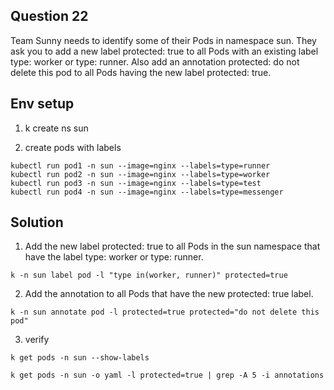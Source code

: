 ## Question 22

Team Sunny needs to identify some of their Pods in namespace sun. They ask you to add a new label protected: true to all Pods with an existing label type: worker or type: runner. Also add an annotation protected: do not delete this pod to all Pods having the new label protected: true.

## Env setup

1. k create ns sun

2. create pods with labels

```
kubectl run pod1 -n sun --image=nginx --labels=type=runner
kubectl run pod2 -n sun --image=nginx --labels=type=worker
kubectl run pod3 -n sun --image=nginx --labels=type=test
kubectl run pod4 -n sun --image=nginx --labels=type=messenger
```

## Solution

1. Add the new label protected: true to all Pods in the sun namespace that have the label type: worker or type: runner.

```
k -n sun label pod -l "type in(worker, runner)" protected=true
```

2. Add the annotation to all Pods that have the new protected: true label.

```
k -n sun annotate pod -l protected=true protected="do not delete this pod"
```

3. verify

```
k get pods -n sun --show-labels
```

```
k get pods -n sun -o yaml -l protected=true | grep -A 5 -i annotations
```
